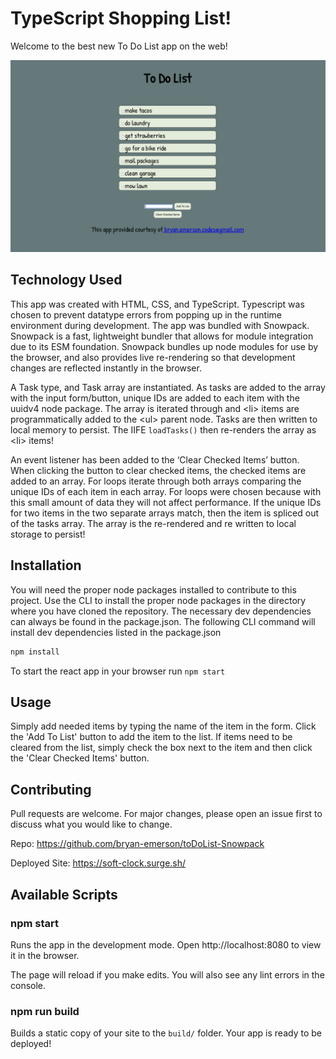 # TypeScript Shopping List!

Welcome to the best new To Do List app on the web!

![user view](./public/userView.png)

## Technology Used

This app was created with HTML, CSS, and TypeScript. Typescript was chosen to prevent datatype errors from popping up in the runtime environment during development. The app was bundled with Snowpack. Snowpack is a fast, lightweight bundler that allows for module integration due to its ESM foundation. Snowpack bundles up node modules for use by the browser, and also provides live re-rendering so that development changes are reflected instantly in the browser.

A Task type, and Task array are instantiated. As tasks are added to the array with the input form/button, unique IDs are added to each item with the uuidv4 node package. The array is iterated through and \<li> items are programmatically added to the \<ul> parent node. Tasks are then written to local memory to persist. The IIFE ```loadTasks()``` then re-renders the array as \<li> items!

An event listener has been added to the ‘Clear Checked Items’ button. When clicking the button to clear checked items, the checked items are added to an array. For loops iterate through both arrays comparing the unique IDs of each item in each array. For loops were chosen because with this small amount of data they will not affect performance. If the unique IDs for two items in the two separate arrays match, then the item is spliced out of the tasks array. The array is the re-rendered and re written to local storage to persist!

## Installation

You will need the proper node packages installed to contribute to this project. Use the CLI to install the proper node packages in the directory where you have cloned the repository. The necessary dev dependencies can always be found in the package.json. The following CLI command will install dev dependencies listed in the package.json

```bash
npm install
```

To start the react app in your browser run
```npm start```

## Usage
Simply add needed items by typing the name of the item in the form. Click the 'Add To List' button to add the item to the list. If items need to be cleared from the list, simply check the box next to the item and then click the 'Clear Checked Items' button.

## Contributing
Pull requests are welcome. For major changes, please open an issue first to discuss what you would like to change.


Repo: https://github.com/bryan-emerson/toDoList-Snowpack

Deployed Site: https://soft-clock.surge.sh/

## Available Scripts

### npm start

Runs the app in the development mode.
Open http://localhost:8080 to view it in the browser.

The page will reload if you make edits.
You will also see any lint errors in the console.

### npm run build

Builds a static copy of your site to the `build/` folder.
Your app is ready to be deployed!
